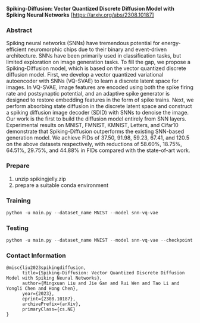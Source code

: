 **Spiking-Diffusion: Vector Quantized Discrete Diffusion Model with Spiking Neural Networks** [https://arxiv.org/abs/2308.10187]

### Abstract

Spiking neural networks (SNNs) have tremendous potential for energy-efficient neuromorphic chips due to their binary and event-driven architecture. SNNs have been primarily used in classification tasks, but limited exploration on image generation tasks. To fill the gap, we propose a Spiking-Diffusion model, which is based on the vector quantized discrete diffusion model. First, we develop a vector quantized variational autoencoder with SNNs (VQ-SVAE) to learn a discrete latent space for images. In VQ-SVAE, image features are encoded using both the spike firing rate and postsynaptic potential, and an adaptive spike generator is designed to restore embedding features in the form of spike trains. Next, we perform absorbing state diffusion in the discrete latent space and construct a spiking diffusion image decoder (SDID) with SNNs to denoise the image. Our work is the first to build the diffusion model entirely from SNN layers. Experimental results on MNIST, FMNIST, KMNIST, Letters, and Cifar10 demonstrate that Spiking-Diffusion outperforms the existing SNN-based generation model. We achieve FIDs of 37.50, 91.98, 59.23, 67.41, and 120.5 on the above datasets respectively, with reductions of 58.60%, 18.75%, 64.51%, 29.75%, and 44.88% in FIDs compared with the state-of-art work.

### Prepare

1. unzip spikingjelly.zip
2. prepare a suitable conda environment 

### Training

```python
python -u main.py --dataset_name MNIST --model snn-vq-vae
```

### Testing

```python
python -u main.py --dataset_name MNIST --model snn-vq-vae --checkpoint [path to VQ-SVAE, such as:/data/liumingxuan/Spiking-Diffusion/result/MNIST/snn-vq-vae/model.pth]
```



### Contact Information

```
@misc{liu2023spikingdiffusion,
      title={Spiking-Diffusion: Vector Quantized Discrete Diffusion Model with Spiking Neural Networks}, 
      author={Mingxuan Liu and Jie Gan and Rui Wen and Tao Li and Yongli Chen and Hong Chen},
      year={2023},
      eprint={2308.10187},
      archivePrefix={arXiv},
      primaryClass={cs.NE}
}
```





